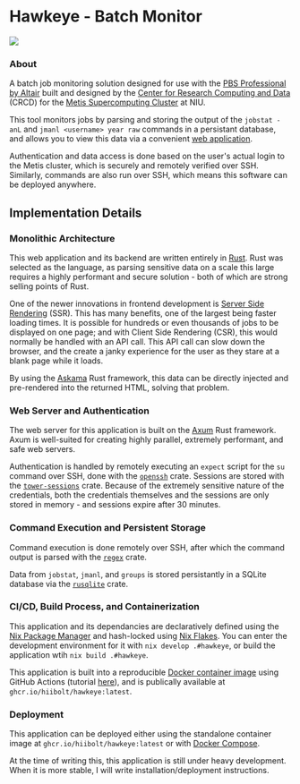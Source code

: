 # Hawkeye - Batch Monitor

<img src="https://github.com/user-attachments/assets/05eb1aca-fd28-4a25-a64c-cc76329b70c1"></img>

### About
A batch job monitoring solution designed for use with the [PBS Professional by Altair](https://altair.com/pbs-professional) built and designed by the [Center for Research Computing and Data](https://www.niu.edu/crcd/index.shtml) (CRCD) for the [Metis Supercomputing Cluster](https://www.niu.edu/crcd/images/metislayoutandspecification.pdf) at NIU.

This tool monitors jobs by parsing and storing the output of the `jobstat -anL` and `jmanl <username> year raw` commands in a persistant database, and allows you to view this data via a convenient [web application](https://hawkeye.hiibolt.com).

Authentication and data access is done based on the user's actual login to the Metis cluster, which is securely and remotely verified over SSH. Similarly, commands are also run over SSH, which means this software can be deployed anywhere.

## Implementation Details
### Monolithic Architecture
This web application and its backend are written entirely in [Rust](https://www.rust-lang.org/). Rust was selected as the language, as parsing sensitive data on a scale this large requires a highly performant and secure solution - both of which are strong selling points of Rust. 

One of the newer innovations in frontend development is [Server Side Rendering](https://www.sanity.io/glossary/server-side-rendering) (SSR). This has many benefits, one of the largest being faster loading times. It is possible for hundreds or even thousands of jobs to be displayed on one page; and with Client Side Rendering (CSR), this would normally be handled with an API call. This API call can slow down the browser, and the create a janky experience for the user as they stare at a blank page while it loads. 

By using the [Askama](https://github.com/rinja-rs/askama) Rust framework, this data can be directly injected and pre-rendered into the returned HTML, solving that problem.
### Web Server and Authentication
The web server for this application is built on the [Axum](https://github.com/tokio-rs/axum) Rust framework. Axum is well-suited for creating highly parallel, extremely performant, and safe web servers.

Authentication is handled by remotely executing an `expect` script for the `su` command over SSH, done with the [`openssh`](https://github.com/openssh-rust/openssh) crate. Sessions are stored with the [`tower-sessions`](https://github.com/maxcountryman/tower-sessions) crate. Because of the extremely sensitive nature of the credentials, both the credentials themselves and the sessions are only stored in memory - and sessions expire after 30 minutes.
### Command Execution and Persistent Storage
Command execution is done remotely over SSH, after which the command output is parsed with the [`regex`](https://github.com/rust-lang/regex) crate.

Data from `jobstat`, `jmanl`, and `groups` is stored persistantly in a SQLite database via the [`rusqlite`](https://github.com/rusqlite/rusqlite) crate.
### CI/CD, Build Process, and Containerization
This application and its dependancies are declaratively defined using the [Nix Package Manager](https://nixos.org/) and hash-locked using [Nix Flakes](https://wiki.nixos.org/wiki/Flakes). You can enter the development environment for it with `nix develop .#hawkeye`, or build the application wtih `nix build .#hawkeye`.

This application is built into a reproducible [Docker container image](https://www.docker.com/) using GitHub Actions (tutorial [here](https://github.com/docker/build-push-action)), and is publically available at `ghcr.io/hiibolt/hawkeye:latest`.
### Deployment
This application can be deployed either using the standalone container image at `ghcr.io/hiibolt/hawkeye:latest` or with [Docker Compose](https://docs.docker.com/compose/). 

At the time of writing this, this application is still under heavy development. When it is more stable, I will write installation/deployment instructions.
